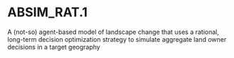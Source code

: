 # ABSIM_RAT.1
A (not-so) agent-based model of landscape change that uses a rational, long-term decision optimization strategy to simulate aggregate land owner decisions in a target geography
